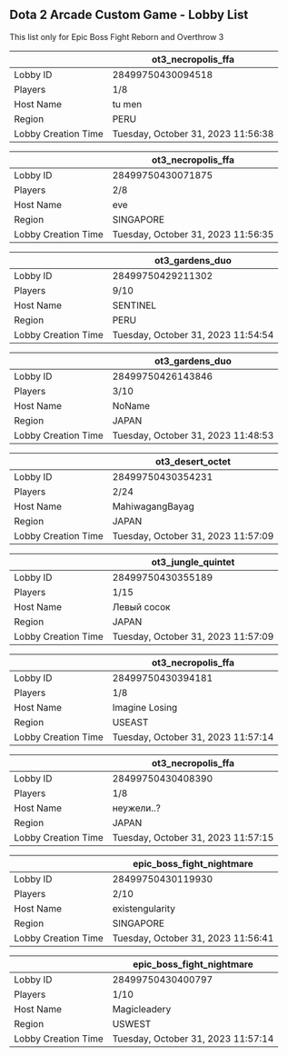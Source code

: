 ## Dota 2 Arcade Custom Game - Lobby List

This list only for Epic Boss Fight Reborn and Overthrow 3

|  | ot3_necropolis_ffa |
| ------ | ------ |
| Lobby ID | 28499750430094518 |
| Players | 1/8 |
| Host Name | tu men |
| Region | PERU |
| Lobby Creation Time | Tuesday, October 31, 2023 11:56:38 |


|  | ot3_necropolis_ffa |
| ------ | ------ |
| Lobby ID | 28499750430071875 |
| Players | 2/8 |
| Host Name | eve |
| Region | SINGAPORE |
| Lobby Creation Time | Tuesday, October 31, 2023 11:56:35 |


|  | ot3_gardens_duo |
| ------ | ------ |
| Lobby ID | 28499750429211302 |
| Players | 9/10 |
| Host Name | SENTINEL |
| Region | PERU |
| Lobby Creation Time | Tuesday, October 31, 2023 11:54:54 |


|  | ot3_gardens_duo |
| ------ | ------ |
| Lobby ID | 28499750426143846 |
| Players | 3/10 |
| Host Name | NoName |
| Region | JAPAN |
| Lobby Creation Time | Tuesday, October 31, 2023 11:48:53 |


|  | ot3_desert_octet |
| ------ | ------ |
| Lobby ID | 28499750430354231 |
| Players | 2/24 |
| Host Name | MahiwagangBayag |
| Region | JAPAN |
| Lobby Creation Time | Tuesday, October 31, 2023 11:57:09 |


|  | ot3_jungle_quintet |
| ------ | ------ |
| Lobby ID | 28499750430355189 |
| Players | 1/15 |
| Host Name | Левый сосок |
| Region | JAPAN |
| Lobby Creation Time | Tuesday, October 31, 2023 11:57:09 |


|  | ot3_necropolis_ffa |
| ------ | ------ |
| Lobby ID | 28499750430394181 |
| Players | 1/8 |
| Host Name | Imagine Losing |
| Region | USEAST |
| Lobby Creation Time | Tuesday, October 31, 2023 11:57:14 |


|  | ot3_necropolis_ffa |
| ------ | ------ |
| Lobby ID | 28499750430408390 |
| Players | 1/8 |
| Host Name | неужели..? |
| Region | JAPAN |
| Lobby Creation Time | Tuesday, October 31, 2023 11:57:15 |


|  | epic_boss_fight_nightmare |
| ------ | ------ |
| Lobby ID | 28499750430119930 |
| Players | 2/10 |
| Host Name | existengularity |
| Region | SINGAPORE |
| Lobby Creation Time | Tuesday, October 31, 2023 11:56:41 |


|  | epic_boss_fight_nightmare |
| ------ | ------ |
| Lobby ID | 28499750430400797 |
| Players | 1/10 |
| Host Name | Magicleadery |
| Region | USWEST |
| Lobby Creation Time | Tuesday, October 31, 2023 11:57:14 |


